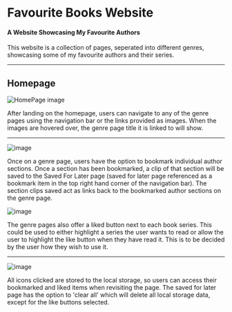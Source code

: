 # Favourite Books Website
#### A Website Showcasing My Favourite Authors
This website is a collection of pages, seperated into different genres, showcasing some of my favourite authors and their series.
___
## Homepage

![HomePage image](https://user-images.githubusercontent.com/121644177/216611462-c1f7d671-1049-4021-8c16-e78851404179.png)

After landing on the homepage, users can navigate to any of the genre pages using the navigation bar or the links provided as images. When the images are hovered over, the genre page title it is linked to will show.

___

![image](https://user-images.githubusercontent.com/121644177/216617055-8d08ba34-2194-4266-a920-b988742dd9a8.png)

Once on a genre page, users have the option to bookmark individual author sections. Once a section has been bookmarked, a clip of that section will be saved to the Saved For Later page (saved for later page referenced as a bookmark item in the top right hand corner of the navigation bar). The section clips saved act as links back to the bookmarked author sections on the genre page.

![image](https://user-images.githubusercontent.com/121644177/216617321-d461d901-ba47-427c-a23b-092b7b641a4d.png)

The genre pages also offer a liked button next to each book series. This could be used to either highlight a series the user wants to read or allow the user to highlight the like button when they have read it. This is to be decided by the user how they wish to use it.

____

![image](https://user-images.githubusercontent.com/121644177/216617589-32afd728-f0d9-4d88-a92f-759ac2948b92.png)

All icons clicked are stored to the local storage, so users can access their bookmarked and liked items when revisiting the page. The saved for later page has the option to 'clear all' which will delete all local storage data, except for the like buttons selected.
